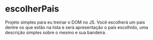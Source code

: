 # escolherPais
Projeto simples para eu treinar o DOM no JS. Você escolherá um pais dentre os que estão na lista e será apresentação o pais escolhido, uma descrição simples sobre o mesmo e sua bandeira.
